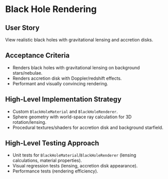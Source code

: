 # Black Hole Rendering

## User Story
View realistic black holes with gravitational lensing and accretion disks.

## Acceptance Criteria
- Renders black holes with gravitational lensing on background stars/nebulae.
- Renders accretion disk with Doppler/redshift effects.
- Performant and visually convincing rendering.

## High-Level Implementation Strategy
- Custom `BlackHoleMaterial` and `BlackHoleRenderer`.
- Sphere geometry with world-space ray calculation for 3D rotation/lensing.
- Procedural textures/shaders for accretion disk and background starfield.

## High-Level Testing Approach
- Unit tests for `BlackHoleMaterial`/`BlackHoleRenderer` (lensing calculations, material properties).
- Visual regression tests (lensing, accretion disk appearance).
- Performance tests (rendering efficiency). 